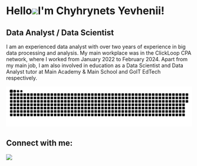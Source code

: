 Hello![](https://user-images.githubusercontent.com/18350557/176309783-0785949b-9127-417c-8b55-ab5a4333674e.gif)I'm Chyhrynets Yevhenii!
==========================================================================================================================================

Data Analyst / Data Scientist
--------------------

I am an experienced data analyst with over two years of experience in big data processing and analysis. My main workplace was in the ClickLoop CPA network, where I worked from January 2022 to February 2024. Apart from my main job, I am also involved in education as a Data Scientist and Data Analyst tutor at Main Academy & Main School and GoIT EdTech respectively.

<p align="center">
 <img width="600" src="assets/github-snake.svg" alt="snake"/>
</p>

## Connect with me:

<p align = "center">

[<img src="https://img.shields.io/badge/linkedin-%2312100E.svg?&style=for-the-badge&logo=linkedin&logoColor=white&color=black" />](https://www.linkedin.com/in/evgeniy-chygrynetc-05070b225/)
</p>


